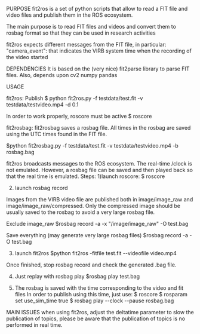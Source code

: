 PURPOSE
fit2ros is a set of python scripts that allow to read a FIT file and video files and publish them in the ROS ecosystem.

The main purpose is to read FIT files and videos and convert them to rosbag format so that they can be used in research
activities

fit2ros expects different messages from the FIT file, in particular:
"camera_event": that indicates the VIRB system time when the recording of the video started

DEPENDENCIES
It is based on the (very nice) fit2parse library to parse FIT files. Also, depends upon
cv2
numpy
pandas

USAGE

fit2ros: Publish
$ python fit2ros.py -f testdata/test.fit -v testdata/testvideo.mp4 -d 0.1

In order to work properly, roscore must be active
$ roscore


fit2rosbag:
fit2rosbag saves a rosbag file.
All times in the rosbag are saved using the UTC times found in the FIT file.

$python fit2rosbag.py -f testdata/test.fit -v testdata/testvideo.mp4 -b rosbag.bag











fit2ros broadcasts messages to the ROS ecosystem. The real-time /clock is not emulated. However, a rosbag file can be
saved and then played back so that the real time is emulated.
Steps:
1)launch roscore:
$ roscore

2) launch rosbag record

Images from the VIRB video file are published both in image/image_raw and image/image_raw/compressed.
Only the compressed image should be usually saved to the rosbag to avoid a very large rosbag file.

Exclude image_raw
$rosbag record -a -x "/image/image_raw" -O test.bag

Save everything (may generate very large rosbag files)
$rosbag record -a -O test.bag

3) launch fit2ros
$python fit2ros -fitfile test.fit --videofile video.mp4



Once finished, stop rosbag record and check the generated .bag file.

4) Just replay with rosbag play
$rosbag play test.bag

5) The rosbag is saved with the time corresponding to the video and fit files
In order to publish using this time, just use:
$ roscore
$ rosparam set use_sim_time true
$ rosbag play --clock --pause rosbag.bag




MAIN ISSUES
when using fit2ros, adjust the deltatime parameter to slow the publication of topics, please be aware that the publication
of topics is no performed in real time.

